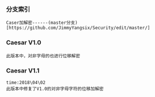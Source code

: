 ### 分支索引
```
Caser加解密------(master分支)[https://github.com/JimmyYangsix/Security/edit/master/]
```
### Caesar V1.0
```
此版本中，对非字母的也进行位移解密
```
### Caesar V1.1
```
time:2018\04\02
此版本中修复了V1.0的对非字母字符的位移加解密
```
